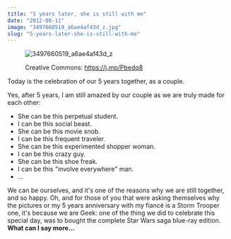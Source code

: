 ```yaml
---
title: "5 years later, she is still with me"
date: "2012-08-11"
image: "3497660519_a6ae4af43d_z.jpg"
slug: "5-years-later-she-is-still-with-me"
---
```


<figure>

![](images/3497660519_a6ae4af43d_z.jpg "3497660519_a6ae4af43d_z")

<figcaption>

Creative Commons: https://j.mp/Pbedq8

</figcaption>

</figure>

Today is the celebration of our 5 years together, as a couple.

Yes, after 5 years, I am still amazed by our couple as we are truly made for each other:

- She can be this perpetual student.
- I can be this social beast.
- She can be this movie snob.
- I can be this frequent traveler.
- She can be this experimented shopper woman.
- I can be this crazy guy.
- She can be this shoe freak.
- I can be this "involve everywhere" man.
- ...

We can be ourselves, and it's one of the reasons why we are still together, and so happy. Oh, and for those of you that were asking themselves why the pictures or my 5 years anniversary with my fiancé is a Storm Trooper one, it's because we are Geek: one of the thing we did to celebrate this special day, was to bought the complete Star Wars saga blue-ray edition. **What can I say more...**
